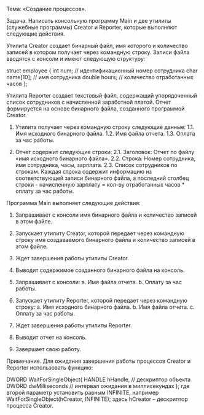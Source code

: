 Тема: «Создание процессов».

Задача. Написать консольную программу Main и две утилиты (служебные программы)
Creator и Reporter, которые выполняют следующие действия.


Утилита Creator создает бинарный файл, имя которого и количество записей в котором
получает через командную строку.
Записи файла вводятся с консоли и имеют следующую структуру:

struct employee {
int num; // идентификационный номер сотрудника
char name[10]; // имя сотрудника
double hours; // количество отработанных часов
};


Утилита Reporter создает текстовый файл, содержащий упорядоченный список сотрудников
с начисленной заработной платой. Отчет формируется на основе бинарного файла, созданного
программой Creator.

1. Утилита получает через командную строку следующие данные:
1.1. Имя исходного бинарного файла.
1.2. Имя файла отчета.
1.3. Оплата за час работы.
     
2. Отчет содержит следующие строки:
2.1. Заголовок: Отчет по файлу «имя исходного бинарного файла».
2.2. Строка: Номер сотрудника, имя сотрудника, часы, зарплата.
2.3. Список сотрудников по строкам. Каждая строка содержит информацию из
соответствующей записи бинарного файла, а последний столбец строки -
начисленную зарплату = кол-ву отработанных часов * оплату за час работы.


Программа Main выполняет следующие действия:

1. Запрашивает с консоли имя бинарного файла и количество записей в этом файле.

2. Запускает утилиту Creator, которой передает через командную строку имя
создаваемого бинарного файла и количество записей в этом файле.

3. Ждет завершения работы утилиты Creator.

4. Выводит содержимое созданного бинарного файла на консоль.

5. Запрашивает с консоли:
a. Имя файла отчета.
b. Оплату за час работы.

6. Запускает утилиту Reporter, которой передает через командную строку:
a. Имя исходного бинарного файла.
b. Имя файла отчета.
c. Оплату за час работы.

7. Ждет завершения работы утилиты Reporter.

8. Выводит отчет на консоль.

9. Завершает свою работу.


Примечание. Для ожидания завершения работы процессов Creator и Reporter
использовать функцию:

DWORD WaitForSingleObject(
HANDLE hHandle, // дескриптор объекта
DWORD dwMilliseconds // интервал ожидания в миллисекундах
);
где второй параметр установить равным INFINITE, например
WaitForSingleObject(hCreator, INFINITE);
здесь hCreator – дескриптор процесса Creator.
